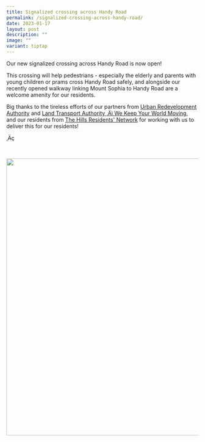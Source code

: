 ```yaml
---
title: Signalized crossing across Handy Road
permalink: /signalized-crossing-across-handy-road/
date: 2023-01-17
layout: post
description: ""
image: ""
variant: tiptap
---
```

<p>Our new signalized crossing across Handy Road is now open!</p>
<p>This crossing will help pedestrians - especially the elderly and parents
with young children or prams cross Handy Road safely, and alongside our
recently opened walkway linking Mount Sophia to Handy Road are a welcome
amenity for our residents.</p>
<p>Big thanks to the tireless efforts of our partners from <a href="https://www.facebook.com/URASingapore?__cft__[0]=AZWQRI49Y7N8AFZme8i4WTr-Xider4oPqM7dAukNePhKDnBKPbl56f_ZpHs4k7qolNB1acShuglZUxxaKekwzUy6JHacVxYocY20U-KHgv5vPeAn2lzdQbpCeYA7J-sCDnx40HcnGas1o_CXUPp3J3j4q0aTCrA3c1oUKS4FSGgGQucCCubrg9cmX8mUinyCNMw&amp;__tn__=-]K-R" rel="noopener noreferrer nofollow" target="_blank">Urban Redevelopment Authority</a> and
<a href="https://www.facebook.com/WeKeepYourWorldMoving?__cft__[0]=AZWQRI49Y7N8AFZme8i4WTr-Xider4oPqM7dAukNePhKDnBKPbl56f_ZpHs4k7qolNB1acShuglZUxxaKekwzUy6JHacVxYocY20U-KHgv5vPeAn2lzdQbpCeYA7J-sCDnx40HcnGas1o_CXUPp3J3j4q0aTCrA3c1oUKS4FSGgGQucCCubrg9cmX8mUinyCNMw&amp;__tn__=-]K-R" rel="noopener noreferrer nofollow" target="_blank">Land Transport Authority ‚Äì We Keep Your World Moving</a>, and our residents
from <a href="https://www.facebook.com/TheHillsRN?__cft__[0]=AZWQRI49Y7N8AFZme8i4WTr-Xider4oPqM7dAukNePhKDnBKPbl56f_ZpHs4k7qolNB1acShuglZUxxaKekwzUy6JHacVxYocY20U-KHgv5vPeAn2lzdQbpCeYA7J-sCDnx40HcnGas1o_CXUPp3J3j4q0aTCrA3c1oUKS4FSGgGQucCCubrg9cmX8mUinyCNMw&amp;__tn__=-]K-R" rel="noopener noreferrer nofollow" target="_blank">The Hills Residents' Network</a> for
working with us to deliver this for our residents!</p>
<p>‚Äç</p>
<p>
<br>
</p>
<div class="isomer-image-wrapper">
<img style="width: 725px; color: rgb(0, 0, 0); font-family: system-ui, -apple-system, &quot;system-ui&quot;, &quot;Segoe UI&quot;, Roboto, Oxygen, Ubuntu, Cantarell, &quot;Open Sans&quot;, &quot;Helvetica Neue&quot;, sans-serif; font-size: medium; font-style: normal; font-variant-ligatures: normal; font-variant-caps: normal; font-weight: 400; letter-spacing: normal; orphans: 2; text-align: start; text-indent: 0px; text-transform: none; widows: 2; word-spacing: 0px; -webkit-text-stroke-width: 0px; white-space: normal; text-decoration-thickness: initial; text-decoration-style: initial; text-decoration-color: initial;" height="auto" width="100%" src="https://moca.sgp1.cdn.digitaloceanspaces.com/Upgrade%20%26%20Plans/63c7acbd10f8a2b952ce9a38_signalized%2520crossing%2520across%2520Handy%2520Road.webp">
</div>
<p></p>
